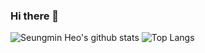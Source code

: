 ### Hi there 👋

![Seungmin Heo's github stats](https://github-readme-stats.vercel.app/api?username=nolzaheo&count_private=true&show_icons=true&theme=radical) ![Top Langs](https://github-readme-stats.vercel.app/api/top-langs/?username=nolzaheo&layout=compact&theme=calm)

<!--
**nolzaheo/nolzaheo** is a ✨ _special_ ✨ repository because its `README.md` (this file) appears on your GitHub profile.

Here are some ideas to get you started:

- 🔭 I’m currently working on ...
- 🌱 I’m currently learning ...
- 👯 I’m looking to collaborate on ...
- 🤔 I’m looking for help with ...
- 💬 Ask me about ...
- 📫 How to reach me: ...
- 😄 Pronouns: ...
- ⚡ Fun fact: ...
-->

